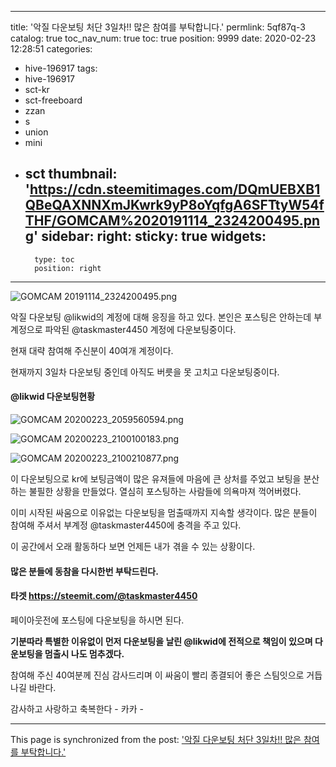 
---
title: '악질 다운보팅 처단 3일차!!  많은 참여를 부탁합니다.'
permlink: 5qf87q-3
catalog: true
toc_nav_num: true
toc: true
position: 9999
date: 2020-02-23 12:28:51
categories:
- hive-196917
tags:
- hive-196917
- sct-kr
- sct-freeboard
- zzan
- s
- union
- mini
- sct
thumbnail: 'https://cdn.steemitimages.com/DQmUEBXB1QBeQAXNNXmJKwrk9yP8oYqfgA6SFTtyW54fTHF/GOMCAM%2020191114_2324200495.png'
sidebar:
    right:
        sticky: true
widgets:
    -
        type: toc
        position: right
---


![GOMCAM 20191114_2324200495.png](https://cdn.steemitimages.com/DQmUEBXB1QBeQAXNNXmJKwrk9yP8oYqfgA6SFTtyW54fTHF/GOMCAM%2020191114_2324200495.png)


악질 다운보팅 @likwid의 계정에 대해 응징을 하고 있다. 
본인은 포스팅은 안하는데 부계정으로 파악된 @taskmaster4450
계정에 다운보팅중이다. 

현재 대략 참여해 주신분이 40여개 계정이다.

현재까지 3일차 다운보팅 중인데 아직도 버릇을 못 고치고 
다운보팅중이다.

#### @likwid 다운보팅현황

![GOMCAM 20200223_2059560594.png](https://cdn.steemitimages.com/DQmdxnPbyWsnyEbK2U3drkpXraKcE7EnPNXSQtbWMUKtNza/GOMCAM%2020200223_2059560594.png)

![GOMCAM 20200223_2100100183.png](https://cdn.steemitimages.com/DQmVXrMAuiyWRkMNoE8kxMcNHtZNFEN1AKrhc9Z13E5o5at/GOMCAM%2020200223_2100100183.png)

![GOMCAM 20200223_2100210877.png](https://cdn.steemitimages.com/DQmVfJYtmv1JZQVBL6tFT4S8gDQkf1a13HvhBenZEDXb9jA/GOMCAM%2020200223_2100210877.png)

이 다운보팅으로 kr에 보팅금액이 많은 유져들에
마음에 큰 상처를 주었고 보팅을 분산하는 불필한 상황을 만들었다. 
열심히 포스팅하는 사람들에 의욕마져 꺽어버렸다. 

이미 시작된 싸움으로  이유없는 다운보팅을 멈출때까지 지속할 생각이다.
 많은 분들이 참여해 주셔서 부계정 @taskmaster4450에 충격을 주고 있다.

이 공간에서 오래 활동하다 보면 언제든 내가 겪을 수 있는 상황이다.
#### 많은 분들에 동참을 다시한번 부탁드린다. 

#### 타겟 https://steemit.com/@taskmaster4450
페이아웃전에 포스팅에 다운보팅을 하시면 된다. 

**기분따라 특별한 이유없이  먼저 다운보팅을 날린 @likwid에
전적으로 책임이 있으며 다운보팅을 멈출시 나도 멈추겠다.**

참여해 주신 40여분께 진심 감사드리며
이 싸움이 빨리 종결되어 좋은 스팀잇으로 거듭나길 바란다. 

감사하고 사랑하고 축복한다 - 카카 -

- - -

This page is synchronized from the post: ['악질 다운보팅 처단 3일차!!  많은 참여를 부탁합니다.'](https://steemit.com/@kibumh/5qf87q-3)
